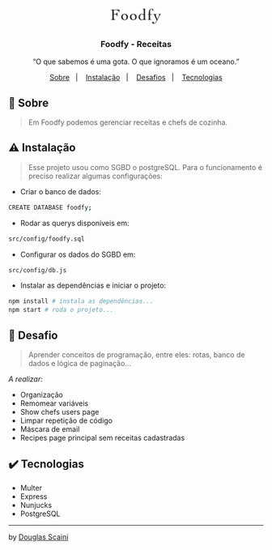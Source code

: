 <h1 align="center"><img src="./.github/logo.png" width="100px"/></h1>

<h3 align="center">Foodfy - Receitas</h3>

<p align="center">“O que sabemos é uma gota. O que ignoramos é um oceano.”</p>

<p align="center">
  <a href="#about">Sobre</a>&nbsp;&nbsp;&nbsp;|&nbsp;&nbsp;&nbsp;
  <a href="#install">Instalação</a>&nbsp;&nbsp;&nbsp;|&nbsp;&nbsp;&nbsp;
  <a href="#challenge">Desafios</a>&nbsp;&nbsp;&nbsp;|&nbsp;&nbsp;&nbsp;
  <a href="#technologies">Tecnologias</a>
</p>

## :speech_balloon: Sobre <a name="about"></a>

> Em Foodfy podemos gerenciar receitas e chefs de cozinha.

<div align="center">
</div>

## :warning: Instalação <a name="install"></a>

> Esse projeto usou como SGBD o postgreSQL. Para o funcionamento é preciso realizar algumas configurações:

- Criar o banco de dados:

```sh
CREATE DATABASE foodfy;
```

- Rodar as querys disponíveis em:

```sh
src/config/foodfy.sql
```

- Configurar os dados do SGBD em:

```sh
src/config/db.js
```

- Instalar as dependências e iniciar o projeto:

```sh
npm install # instala as dependências...
npm start # roda o projeto...
```

## :triangular_flag_on_post: Desafio <a name="challenge"></a>

> Aprender conceitos de programação, entre eles: rotas, banco de dados e lógica de paginação...

_A realizar:_

- Organização
- Remomear variáveis
- Show chefs users page
- Limpar repetição de código
- Máscara de email
- Recipes page principal sem receitas cadastradas

## :heavy_check_mark: Tecnologias <a name="technologies"></a>

- Multer
- Express
- Nunjucks
- PostgreSQL

---

by [Douglas Scaini](https://www.github.com/douglasscaini)
